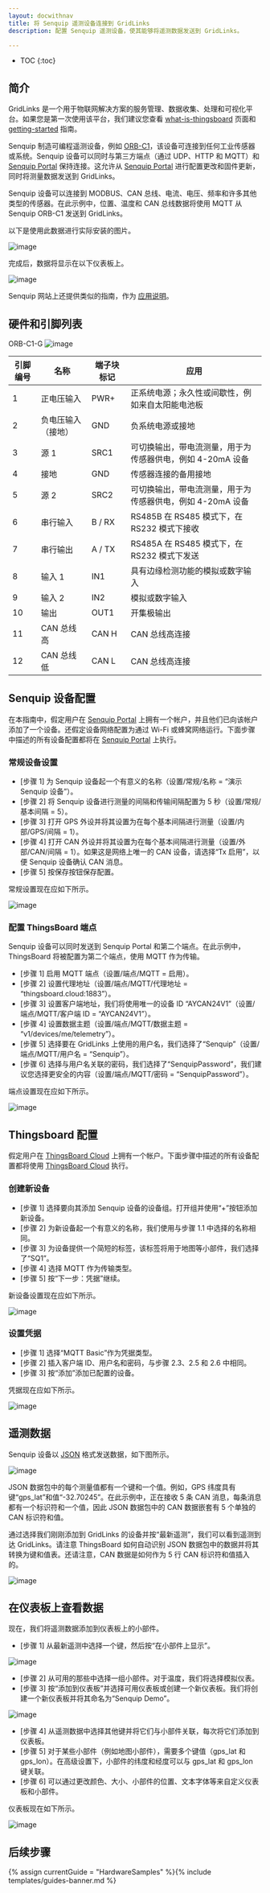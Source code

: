 ```yaml
---
layout: docwithnav
title: 将 Senquip 遥测设备连接到 GridLinks
description: 配置 Senquip 遥测设备，使其能够将遥测数据发送到 GridLinks。

---
```


* TOC
{:toc}

## 简介
GridLinks 是一个用于物联网解决方案的服务管理、数据收集、处理和可视化平台。如果您是第一次使用该平台，我们建议您查看 [what-is-thingsboard](/docs/getting-started-guides/what-is-thingsboard/) 页面和 [getting-started](/docs/getting-started-guides/helloworld/) 指南。


Senquip 制造可编程遥测设备，例如 [ORB-C1](https://www.senquip.com)，该设备可连接到任何工业传感器或系统。Senquip 设备可以同时与第三方端点（通过 UDP、HTTP 和 MQTT）和 [Senquip Portal](https://portal.senquip.com) 保持连接。这允许从 [Senquip Portal](https://portal.senquip.com) 进行配置更改和固件更新，同时将测量数据发送到 GridLinks。

Senquip 设备可以连接到 MODBUS、CAN 总线、电流、电压、频率和许多其他类型的传感器。在此示例中，位置、温度和 CAN 总线数据将使用 MQTT 从 Senquip ORB-C1 发送到 GridLinks。

以下是使用此数据进行实际安装的图片。

![image](/images/samples/senquip/digger.jpg)

完成后，数据将显示在以下仪表板上。

![image](/images/samples/senquip/dash.jpg)

Senquip 网站上还提供类似的指南，作为 [应用说明](https://docs.senquip.com/app_notes/APN0015%20Rev%201.0%20-%20Connecting%20Senquip%20Devices%20to%20the%20ThingsBoard.pdf)。


## 硬件和引脚列表

ORB-C1-G
![image](/images/samples/senquip/orb-x1-open.jpg)


引脚编号 | 名称 | 端子块标记 | 应用
----------------|-------------------------------|----------------------------|---------------------------------------------------------------------------------------
1 | 正电压输入 | PWR+ | 正系统电源；永久性或间歇性，例如来自太阳能电池板
2 | 负电压输入（接地） | GND | 负系统电源或接地
3 | 源 1 | SRC1 | 可切换输出，带电流测量，用于为传感器供电，例如 4-20mA 设备
4 | 接地 | GND | 传感器连接的备用接地
5 | 源 2 | SRC2 | 可切换输出，带电流测量，用于为传感器供电，例如 4-20mA 设备
6 | 串行输入 | B / RX | RS485B 在 RS485 模式下，在 RS232 模式下接收
7 | 串行输出 | A / TX | RS485A 在 RS485 模式下，在 RS232 模式下发送
8 | 输入 1 | IN1 | 具有边缘检测功能的模拟或数字输入
9 | 输入 2 | IN2 | 模拟或数字输入
10 | 输出 | OUT1 | 开集极输出
11 | CAN 总线高 | CAN H | CAN 总线高连接
12 | CAN 总线低 | CAN L | CAN 总线高连接


## Senquip 设备配置

在本指南中，假定用户在 [Senquip Portal](https://portal.senquip.com) 上拥有一个帐户，并且他们已向该帐户添加了一个设备。还假定设备网络配置为通过 Wi-Fi 或蜂窝网络运行。下面步骤中描述的所有设备配置都将在 [Senquip Portal](https://portal.senquip.com) 上执行。

### 常规设备设置

* [步骤 1] 为 Senquip 设备起一个有意义的名称（设置/常规/名称 = “演示 Senquip 设备”）。
* [步骤 2] 将 Senquip 设备进行测量的间隔和传输间隔配置为 5 秒（设置/常规/基本间隔 = 5）。
* [步骤 3] 打开 GPS 外设并将其设置为在每个基本间隔进行测量（设置/内部/GPS/间隔 = 1）。
* [步骤 4] 打开 CAN 外设并将其设置为在每个基本间隔进行测量（设置/外部/CAN/间隔 = 1）。如果这是网络上唯一的 CAN 设备，请选择“Tx 启用”，以便 Senquip 设备确认 CAN 消息。
* [步骤 5] 按保存按钮保存配置。

常规设置现在应如下所示。

![image](/images/samples/senquip/general.jpg)

### 配置 ThingsBoard 端点

Senquip 设备可以同时发送到 Senquip Portal 和第二个端点。在此示例中，ThingsBoard 将被配置为第二个端点，使用 MQTT 作为传输。

* [步骤 1] 启用 MQTT 端点（设置/端点/MQTT = 启用）。
* [步骤 2] 设置代理地址（设置/端点/MQTT/代理地址 = “thingsboard.cloud:1883”）。
* [步骤 3] 设置客户端地址，我们将使用唯一的设备 ID “AYCAN24V1”（设置/端点/MQTT/客户端 ID = “AYCAN24V1”）。
* [步骤 4] 设置数据主题（设置/端点/MQTT/数据主题 = “v1/devices/me/telemetry”）。
* [步骤 5] 选择要在 GridLinks 上使用的用户名，我们选择了“Senquip”（设置/端点/MQTT/用户名 = “Senquip”）。
* [步骤 6] 选择与用户名关联的密码，我们选择了“SenquipPassword”，我们建议您选择更安全的内容（设置/端点/MQTT/密码 = “SenquipPassword”）。

端点设置现在应如下所示。

![image](/images/samples/senquip/mqtt.jpg)

## Thingsboard 配置

假定用户在 [ThingsBoard Cloud](https://thingsboard.cloud/) 上拥有一个帐户。下面步骤中描述的所有设备配置都将使用 [ThingsBoard Cloud](https://thingsboard.cloud/) 执行。

### 创建新设备

* [步骤 1] 选择要向其添加 Senquip 设备的设备组。打开组并使用“+”按钮添加新设备。
* [步骤 2] 为新设备起一个有意义的名称，我们使用与步骤 1.1 中选择的名称相同。
* [步骤 3] 为设备提供一个简短的标签，该标签将用于地图等小部件，我们选择了“SQ1”。
* [步骤 4] 选择 MQTT 作为传输类型。
* [步骤 5] 按“下一步：凭据”继续。

新设备设置现在应如下所示。

![image](/images/samples/senquip/add.jpg)

### 设置凭据

* [步骤 1] 选择“MQTT Basic”作为凭据类型。
* [步骤 2] 插入客户端 ID、用户名和密码，与步骤 2.3、2.5 和 2.6 中相同。
* [步骤 3] 按“添加”添加已配置的设备。

凭据现在应如下所示。

![image](/images/samples/senquip/credentials.jpg)

## 遥测数据

Senquip 设备以 [JSON](https://en.wikipedia.org/wiki/JSON) 格式发送数据，如下图所示。

![image](/images/samples/senquip/raw.jpg)


JSON 数据包中的每个测量值都有一个键和一个值。例如，GPS 纬度具有键“gps_lat”和值“-32.70245”。在此示例中，正在接收 5 条 CAN 消息，每条消息都有一个标识符和一个值，因此 JSON 数据包中的 CAN 数据嵌套有 5 个单独的 CAN 标识符和值。

通过选择我们刚刚添加到 GridLinks 的设备并按“最新遥测”，我们可以看到遥测到达 GridLinks。请注意 ThingsBoard 如何自动识别 JSON 数据包中的数据并将其转换为键和值表。还请注意，CAN 数据是如何作为 5 行 CAN 标识符和值插入的。

![image](/images/samples/senquip/telemetry.jpg)


## 在仪表板上查看数据

现在，我们将遥测数据添加到仪表板上的小部件。

* [步骤 1] 从最新遥测中选择一个键，然后按“在小部件上显示”。

![image](/images/samples/senquip/widget.jpg)

* [步骤 2] 从可用的那些中选择一组小部件。对于温度，我们将选择模拟仪表。
* [步骤 3] 按“添加到仪表板”并选择可用仪表板或创建一个新仪表板。我们将创建一个新仪表板并将其命名为“Senquip Demo”。

![image](/images/samples/senquip/add-widget.jpg)

* [步骤 4] 从遥测数据中选择其他键并将它们与小部件关联，每次将它们添加到仪表板。
* [步骤 5] 对于某些小部件（例如地图小部件），需要多个键值（gps_lat 和 gps_lon）。在高级设置下，小部件的纬度和经度可以与 gps_lat 和 gps_lon 键关联。
* [步骤 6] 可以通过更改颜色、大小、小部件的位置、文本字体等来自定义仪表板和小部件。

仪表板现在如下所示。

![image](/images/samples/senquip/dash.jpg)


## 后续步骤

{% assign currentGuide = "HardwareSamples" %}{% include templates/guides-banner.md %}